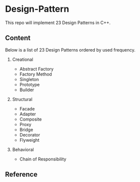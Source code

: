 # Design-Pattern
This repo will implement 23 Design Patterns in C++.

## Content
Below is a list of 23 Design Patterns ordered by used frequency.

1. Creational
   - Abstract Factory           <high>
   - Factory Method             <high>
   - Singleton                  <high-medium>
   - Prototype                  <medium>
   - Builder                    <medium-low>

2. Structural
   - Facade                     <high>
   - Adapter                    <high-medium>
   - Composite                  <high-medium>
   - Proxy                      <high-medium>
   - Bridge                     <medium>
   - Decorator                  <medium>
   - Flyweight                  <low>

3. Behavioral
   - Chain of Responsibility

## Reference